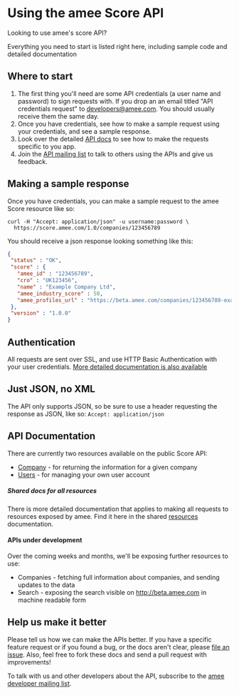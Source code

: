 Using the amee Score API
========================

Looking to use amee's score API? 

Everything you need to start is listed right here, including sample code and detailed documentation

Where to start
--------------

1. The first thing you'll need are some API credentials (a user name and password) to sign requests with. If you drop an an email titled "API credentials request" to [developers@amee.com](mailto:developers@amee.com). You should usually receive them the same day.
2. Once you have credentials, see how to make a sample request using your credentials, and see a sample response.
3. Look over the detailed [API docs](https://github.com/AMEE/score-api/blob/master/sections/resources.md) to see how to make the requests specific to you app.
5. Join the [API mailing list](http://groups.google.com/group/amee-developer) to talk to others using the APIs and give us feedback.

Making a sample response
------------------------

Once you have credentials, you can make a sample request to the amee Score resource like so:

```shell
curl -H "Accept: application/json" -u username:password \ 
  https://score.amee.com/1.0/companies/123456789
```

You should receive a json response looking something like this:

```json
{
 "status" : "OK",
 "score" : {
   "amee_id" : "123456789",
   "cro" : "UK123456",
   "name" : "Example Company Ltd",
   "amee_industry_score" : 50,
   "amee_profiles_url" : "https://beta.amee.com/companies/123456789-example-company-ltd"
 },
 "version" : "1.0.0"
}
```


Authentication
--------------

All requests are sent over SSL, and use HTTP Basic Authentication with your user credentials. [More detailed documentation is also available ](https://github.com/AMEE/score-api/blob/master/sections/score.md#Authentication)

Just JSON, no XML
-----------------

The API only supports JSON, so be sure to use a header requesting the response as JSON, like so: `Accept: application/json`


API Documentation
-----------------

There are currently two resources available on the public Score API:

* [Company](https://github.com/AMEE/score-api/blob/master/sections/company.md) - for returning the information for a given company
* [Users](https://github.com/AMEE/score-api/blob/master/sections/user.md) - for managing your own user account

##### Shared docs for all resources

There is more detailed documentation that applies to making all requests to resources exposed by amee. Find it here in the shared [resources](https://github.com/AMEE/score-api/blob/master/sections/user.md) documentation.

#### APIs under development

Over the coming weeks and months, we'll be exposing further resources to use:

* Companies - fetching full information about companies, and sending updates to the data
* Search - exposing the search visible on http://beta.amee.com in machine readable form


Help us make it better
----------------------

Please tell us how we can make the APIs better. If you have a specific feature request or if you found a bug, or the docs aren't clear, please [file an issue](https://github.com/AMEE/score-api/issues). Also, feel free to fork these docs and send a pull request with improvements!

To talk with us and other developers about the API, subscribe to the [amee developer mailing list](http://groups.google.com/group/amee-developer).